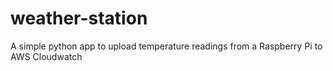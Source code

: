 # weather-station
A simple python app to upload temperature readings from a Raspberry Pi to AWS Cloudwatch
